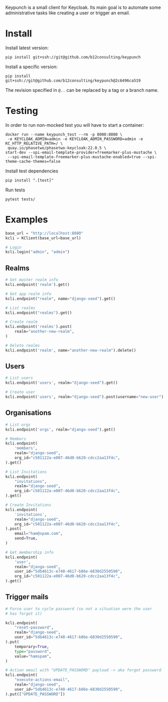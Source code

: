 
Keypunch is a small client for Keycloak. Its main goal is to automate
some administrative tasks like creating a user or trigger an email.


# Install

Install latest version:

    pip install git+ssh://git@github.com/b12consulting/keypunch


Install a specific version:

    pip install git+ssh://git@github.com/b12consulting/keypunch@2c6496ca519

The revision specified in `@..` can be replaced by a tag or a branch name.

# Testing

In order to run non-mocked test you will have to start a container:

    docker run --name keypunch_test --rm -p 8080:8080 \
     -e KEYCLOAK_ADMIN=admin -e KEYCLOAK_ADMIN_PASSWORD=admin -e KC_HTTP_RELATIVE_PATH=/ \
     quay.io/phasetwo/phasetwo-keycloak:22.0.5 \
    start-dev --spi-email-template-provider=freemarker-plus-mustache \
     --spi-email-template-freemarker-plus-mustache-enabled=true --spi-theme-cache-themes=false

Install test dependencies


    pip install ".[test]"

Run tests

    pytest tests/


# Examples

``` python
base_url = "http://localhost:8080"
kcli = KClient(base_url=base_url)

# Login
kcli.login("admin", "admin")
```

## Realms

``` python
# Get master realm info
kcli.endpoint('realm').get()

# Get app realm info
kcli.endpoint("realm", name="django-seed").get()

# List realms
kcli.endpoint("realms").get()

# Create realm
kcli.endpoint('realms').post(
    realm="another-new-realm",
)

# Delete realms
kcli.endpoint('realm', name="another-new-realm").delete()
```


## Users

``` python
# List users
kcli.endpoint('users', realm="django-seed").get()

# Create user
kcli.endpoint('users', realm="django-seed").post(username="new-user")
```


## Organisations

``` python
# List orgs
kcli.endpoint('orgs', realm="django-seed").get()

# Members
kcli.endpoint(
    'members',
    realm="django-seed",
    org_id="c501122a-e007-46d0-b620-cdcc2aa13f4c",
).get()

# List Invitations
kcli.endpoint(
    "invitations",
    realm="django-seed",
    org_id="c501122a-e007-46d0-b620-cdcc2aa13f4c",
).get()

# Create Invitations
kcli.endpoint(
    'invitations',
    realm="django-seed",
    org_id="c501122a-e007-46d0-b620-cdcc2aa13f4c",
).post(
    email="ham@spam.com",
    send=True,
)

# Get membership info
kcli.endpoint(
    'user',
    realm="django-seed",
    user_id="5db4613c-e740-4617-b86e-6830d2550590",
    org_id="c501122a-e007-46d0-b620-cdcc2aa13f4c",
).get()
```


## Trigger mails

``` python
# Force user to cycle password (so not a situation were the user
# has forgot it)

kcli.endpoint(
    "reset-password",
    realm="django-seed",
    user_id="5db4613c-e740-4617-b86e-6830d2550590",
).put(
    temporary=True,
    type="password",
    value="hamspam",
)

# Action email with "UPDATE_PASSWORD" payload -> aka forgot password
kcli.endpoint(
    "execute-actions-email",
    realm="django-seed",
    user_id="5db4613c-e740-4617-b86e-6830d2550590",
).put(["UPDATE_PASSWORD"])

```
